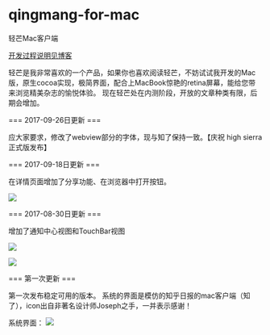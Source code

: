 # qingmang-for-mac
轻芒Mac客户端



[开发过程说明见博客](http://zhihaozhang.github.io/2017/09/26/青芒%20for%20Mac客户端开发笔记/) 

轻芒是我非常喜欢的一个产品，如果你也喜欢阅读轻芒，不妨试试我开发的Mac版，原生cocoa实现，极简界面，配合上MacBook惊艳的retina屏幕，能给您带来浏览精美杂志的愉悦体验。
现在轻芒处在内测阶段，开放的文章种类有限，后期会增加。

=== 2017-09-26日更新 ===

应大家要求，修改了webview部分的字体，现与知了保持一致。【庆祝 high sierra正式版发布】



=== 2017-09-18日更新 ===

在详情页面增加了分享功能、在浏览器中打开按钮。

![](https://ws1.sinaimg.cn/large/006tKfTcgy1fmt232026ij31kw11iww9.jpg)

=== 2017-08-30日更新 ===

增加了通知中心视图和TouchBar视图

![](https://ws1.sinaimg.cn/large/006tKfTcgy1fmt232p513j30hs0q6acp.jpg)

![](https://ws1.sinaimg.cn/large/006tKfTcgy1fmt2332oi2j30hs0dcq3q.jpg)

=== 第一次更新 ===

第一次发布稳定可用的版本。
系统的界面是模仿的知乎日报的mac客户端（知了），icon出自非著名设计师Joseph之手，一并表示感谢！

系统界面：
![](https://ws3.sinaimg.cn/large/006tKfTcgy1fmt2347z14j31kw16c1ej.jpg)
